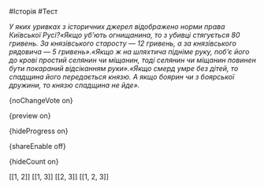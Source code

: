 #Історія #Тест

*У яких уривках з історичних джерел відображено норми права Київської Русі?«Якщо  уб’ють огнищанина, то з убивці стягується 80 гривень. За князівського  старосту — 12 гривень, а за князівського рядовича — 5 гривень».«Якщо  ж на шляхтича підніме руку, поб’є його до крові простий селянин чи  міщанин, тоді селянин чи міщанин повинен бути покараний відсіканням  руки».«Якщо смерд умре без дітей, то спадщина його передається князю. А якщо боярин чи з боярської дружини, то князю спадщина не йде».*

{noChangeVote on}

{preview on}

{hideProgress on}

{shareEnable off}

{hideCount on}

[[1, 2]]
[[1, 3]]
[[2, 3]]
[[1, 2, 3]]
